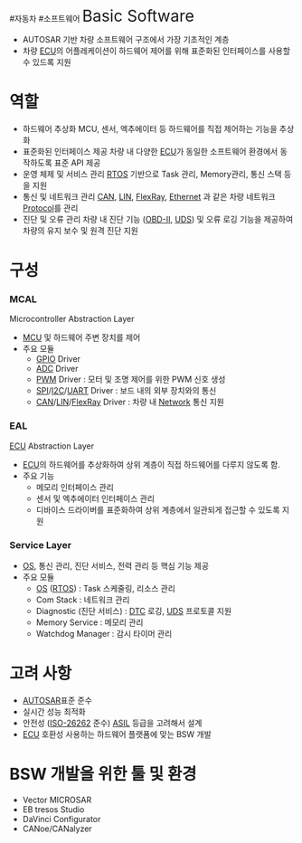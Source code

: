 #자동차 #소프트웨어
<span style="font-size: 28px;">Basic Software</span>

- AUTOSAR 기반 차량 소프트웨어 구조에서 가장 기초적인  계층
- 차량 [ECU](ECU.md)의 어플레케이션이 하드웨어 제어를 위해 표준화된 인터페이스를 사용할 수 있드록 지원

# 역할
- 하드웨어 추상화
	MCU, 센서, 엑추에이터 등 하드웨어를  직접 제어하는 기능을 추상화
- 표준화된 인터페이스 제공
	차량 내 다양한 [ECU](ECU.md)가 동일한 소프트웨어 환경에서 동작하도록 표준 API 제공
- 운영 체제 및 서비스 관리
	[RTOS](RTOS.md) 기반으로 Task 관리, Memory관리, 통신 스택 등을 지원
- 통신 및 네트워크 관리
	[CAN](CAN.md), [LIN](LIN.md), [FlexRay](FlexRay.md), [Ethernet](Ethernet.md) 과 같은 차량 네트워크 [Protocol](Protocol.md)를 관리
- 진단 및 오류 관리
	차량 내 진단 기능 ([OBD-II](OBD-II.md), [UDS](UDS.md)) 및 오류 로깅 기능을 제공하여 차량의 유지 보수 및 원격 진단 지원

# 구성
### MCAL
Microcontroller Abstraction Layer
- [MCU](MCU.md) 및 하드웨어 주변 장치를 제어
- 주요 모듈
	- [GPIO](GPIO.md) Driver
	- [ADC](ADC.md) Driver
	- [PWM](PWM.md) Driver : 모터 및 조명 제어를 위한 PWM 신호 생성
	- [SPI](SPI.md)/[I2C](I2C.md)/[UART](UART.md) Driver : 보드 내의 외부 장치와의 통신
	- [CAN](CAN.md)/[LIN](LIN.md)/[FlexRay](FlexRay.md) Driver : 차량 내 [Network](Network.md) 통신 지원

### EAL
[ECU](ECU.md) Abstraction Layer
- [ECU](ECU.md)의 하드웨어를 추상화하여 상위 계층이 직접 하드웨어를 다루지 않도록 함.
- 주요 기능
	- 메모리 인터페이스 관리
	- 센서 및 엑추에이터 인터페이스 관리
	- 디바이스 드라이버를 표준화하여 상위 계층에서 일관되게 접근할 수 있도록 지원

### Service Layer
- [OS](OS.md), 통신 관리, 진단 서비스, 전력 관리 등 핵심 기능 제공
- 주요 모듈
	- [OS](OS.md) ([RTOS](RTOS.md)) : Task 스케줄링, 리소스 관리
	- Com Stack : 네트워크 관리
	- Diagnostic (진단 서비스) : [DTC](DTC.md) 로깅, [UDS](UDS.md) 프로토콜 지원
	- Memory Service : 메모리 관리
	- Watchdog Manager : 감시 타이머 관리


# 고려 사항
- [AUTOSAR](AUTOSAR.md)표준 준수
- 실시간 성능 최적화
- 안전성 ([ISO-26262](ISO-26262.md) 준수)
	[ASIL](ASIL.md) 등급을 고려해서 설계
- [ECU](ECU.md) 호환성
	사용하는 하드웨어 플랫폼에 맞는 BSW 개발


# BSW 개발을 위한 툴 및 환경
- Vector MICROSAR
- EB tresos Studio
- DaVinci Configurator
- CANoe/CANalyzer